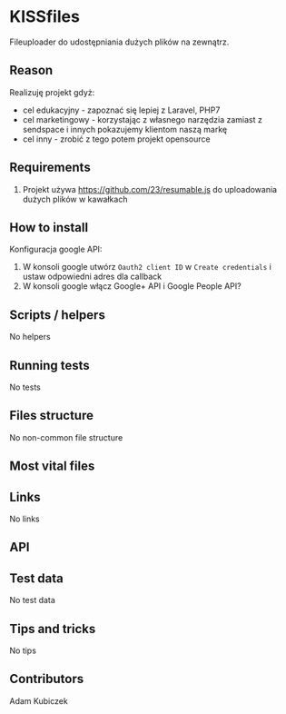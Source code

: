 KISSfiles
==============
Fileuploader do udostępniania dużych plików na zewnątrz.

## Reason ##
Realizuję projekt gdyż:
* cel edukacyjny - zapoznać się lepiej z Laravel, PHP7
* cel marketingowy - korzystając z własnego narzędzia zamiast z sendspace i innych pokazujemy klientom naszą markę
* cel inny - zrobić z tego potem projekt opensource

## Requirements ##
1. Projekt używa https://github.com/23/resumable.js do uploadowania dużych plików w kawałkach

## How to install ##

Konfiguracja google API:

1. W konsoli google utwórz `Oauth2 client ID` w `Create credentials` i ustaw odpowiedni adres dla callback
2. W konsoli google włącz Google+ API i Google People API?

## Scripts / helpers
No helpers

## Running tests ##
No tests

## Files structure ##
No non-common file structure

## Most vital files ##
## Links ##
No links

## API ##

## Test data ##
No test data

## Tips and tricks ##
No tips

## Contributors ##
Adam Kubiczek